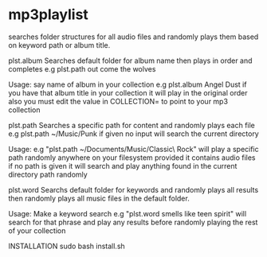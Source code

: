 # mp3playlist
searches folder structures for all audio files and randomly plays them based on keyword path or album title.

plst.album Searches default folder for album name then plays in order and completes e.g plst.path out come the wolves

Usage: say name of album in your collection e.g plst.album Angel Dust if you have that album title in your collection it will play in the original order also you must edit the value in COLLECTION= to point to your mp3 collection

plst.path Searches a specific path for content and randomly plays each file e.g plst.path ~/Music/Punk if given no input will search the current directory

Usage: e.g "plst.path ~/Documents/Music/Classic\ Rock" will play a specific path randomly anywhere on your filesystem provided it contains audio files if no path is given it will search and play anything found in the current directory path randomly 

plst.word Searchs default folder for keywords and randomly plays all results then randomly plays all music files in the default folder. 

Usage: Make a keyword search e.g "plst.word smells like teen spirit" will search for that phrase and play any results before randomly playing the rest of your collection


INSTALLATION sudo bash install.sh
